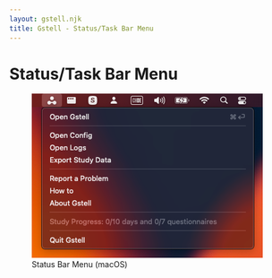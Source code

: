 ```yaml
---
layout: gstell.njk
title: Gstell - Status/Task Bar Menu
---
```


# Status/Task Bar Menu

<figure>
  <img src="/public/img/howto/status-bar-menu.png" alt="Status Bar Menu" style="width:auto">
  <figcaption>Status Bar Menu (macOS)</figcaption>
</figure>